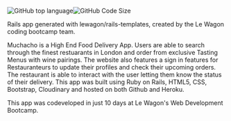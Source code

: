 
<img alt="GitHub top language" src="https://img.shields.io/github/languages/top/toTheMoon247/Muchacho"><img alt="GitHub Code Size" src="https://img.shields.io/github/languages/code-size/toTheMoon247/Muchacho">

Rails app generated with lewagon/rails-templates, created by the Le Wagon coding bootcamp team.

Muchacho is a High End Food Delivery App. Users are able to search through the finest restuarants in London and order from exclusive Tasting Menus with wine pairings. The website also features a sign in features for Restauranteurs to update their profiles and check their upcoming orders. The restaurant is able to interact with the user letting them know the status of their delivery. This app was built using Ruby on Rails, HTML5, CSS, Bootstrap, Cloudinary and hosted on both Github and Heroku.

This app was codeveloped in just 10 days at Le Wagon's Web Development Bootcamp.
